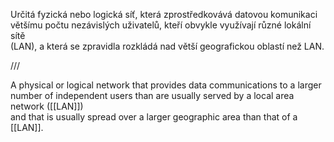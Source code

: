 Určitá fyzická nebo logická síť, která zprostředkovává datovou komunikaci  
většímu počtu nezávislých uživatelů, kteří obvykle využívají různé lokální sítě  
(LAN), a která se zpravidla rozkládá nad větší geografickou oblastí než LAN.  



///



A physical or logical network that provides data communications to a larger  
number of independent users than are usually served by a local area network ([[LAN]])  
and that is usually spread over a larger geographic area than that of a [[LAN]].